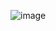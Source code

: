 ![image](https://github.com/GustaCortez/CRUDSpring/assets/93358662/d2297671-3fec-46f2-9daa-047346954b1d)
